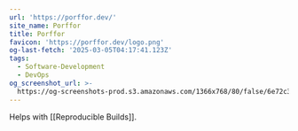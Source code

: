 ```yaml
---
url: 'https://porffor.dev/'
site_name: Porffor
title: Porffor
favicon: 'https://porffor.dev/logo.png'
og-last-fetch: '2025-03-05T04:17:41.123Z'
tags:
  - Software-Development
  - DevOps
og_screenshot_url: >-
  https://og-screenshots-prod.s3.amazonaws.com/1366x768/80/false/6e72c3d959b2de62eca1b9712d24dd4b1eb417270f70678c9f419bf640224bc0.jpeg
---
```

Helps with [[Reproducible Builds]]. 

